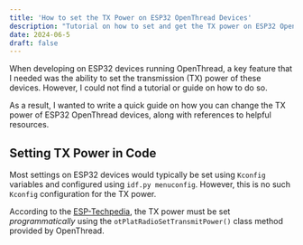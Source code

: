 ```yaml
---
title: 'How to set the TX Power on ESP32 OpenThread Devices'
description: "Tutorial on how to set and get the TX power on ESP32 OpenThread devices when using ESP-IDF."
date: 2024-06-5
draft: false
---
```


When developing on ESP32 devices running OpenThread, a key feature that I needed was the ability to set the transmission (TX) power of these devices. However, I could not find a tutorial or guide on how to do so. 

As a result, I wanted to write a quick guide on how you can change the TX power of ESP32 OpenThread devices, along with references to helpful resources.

## Setting TX Power in Code

Most settings on ESP32 devices would typically be set using `Kconfig` variables and configured using `idf.py menuconfig`. However, this is no such `Kconfig` configuration for the TX power.

According to the [ESP-Techpedia](https://docs.espressif.com/projects/esp-techpedia/en/latest/esp-friends/advanced-development/performance/modify-tx-power.html#thread-tx-power), the TX power must be set *programmatically* using the `otPlatRadioSetTransmitPower()` class method provided by OpenThread.